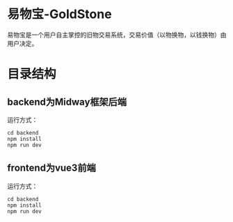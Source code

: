 # 易物宝-GoldStone
易物宝是一个用户自主掌控的旧物交易系统，交易价值（以物换物，以钱换物）由用户决定。
# 目录结构
## backend为Midway框架后端
运行方式：
```
cd backend
npm install
npm run dev
```
## frontend为vue3前端
运行方式：
```
cd backend
npm install
npm run dev
```
